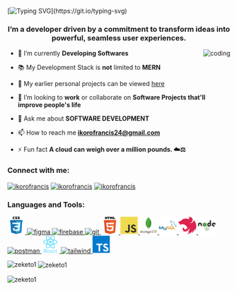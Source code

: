 [![Typing SVG](https://readme-typing-svg.demolab.com?font=Bitter&pause=1000&width=435&lines=Hello%2C+Welcome+To+My+Profile....)](https://git.io/typing-svg)
<h3 align="center">I’m a developer driven by a commitment to transform ideas into powerful, seamless user experiences.</h3>
<img align="right" src="https://i.gifer.com/3AyY.gif" alt="coding" width=”400” />

- 🔭 I’m currently **Developing Softwares**
  
- 📚 My Development Stack is **not** limited to **MERN**

- 🌱 My earlier personal projects can be viewed [here](https://meta-blog-lemon.vercel.app/)

- 👯 I’m looking to **work** or collaborate on **Software Projects that'll improve people's life**

- 💬 Ask me about **SOFTWARE DEVELOPMENT**

- 📫 How to reach me **ikorofrancis24@gmail.com**

- ⚡ Fun fact **A cloud can weigh over a million pounds. ☁️⚖️**

<h3 align="left">Connect with me:</h3>
<p align="left">
<a href="https://x.com/ikorofrancis1?t=e60u2J_EbEekrphWLDmCuA&s=08" target="blank"><img align="center" src="https://raw.githubusercontent.com/rahuldkjain/github-profile-readme-generator/master/src/images/icons/Social/twitter.svg" alt="ikorofrancis" height="30" width="40" /></a>
<a href="https://www.linkedin.com/in/ikoro-francis-3341a9338/" target="blank"><img align="center" src="https://raw.githubusercontent.com/rahuldkjain/github-profile-readme-generator/master/src/images/icons/Social/linked-in-alt.svg" alt="ikorofrancis" height="30" width="40" /></a>
<a href="https://wa.me/qr/YB2OLDP33P3UF1" target="blank"><img align="center" src="https://github.com/rahuldkjain/github-profile-readme-generator/blob/master/src/images/icons/Social/whatsapp.svg" alt="ikorofrancis" height="30" width="40" /></a>
</p>

<h3 align="left">Languages and Tools:</h3>
<p align="left"> <a href="https://www.w3schools.com/css/" target="_blank" rel="noreferrer"> <img src="https://raw.githubusercontent.com/devicons/devicon/master/icons/css3/css3-original-wordmark.svg" alt="css3" width="40" height="40"/> </a> <a href="https://www.figma.com/" target="_blank" rel="noreferrer"> <img src="https://www.vectorlogo.zone/logos/figma/figma-icon.svg" alt="figma" width="40" height="40"/> </a> <a href="https://firebase.google.com/" target="_blank" rel="noreferrer"> <img src="https://www.vectorlogo.zone/logos/firebase/firebase-icon.svg" alt="firebase" width="40" height="40"/> </a> <a href="https://git-scm.com/" target="_blank" rel="noreferrer"> <img src="https://www.vectorlogo.zone/logos/git-scm/git-scm-icon.svg" alt="git" width="40" height="40"/> </a> <a href="https://www.w3.org/html/" target="_blank" rel="noreferrer"> <img src="https://raw.githubusercontent.com/devicons/devicon/master/icons/html5/html5-original-wordmark.svg" alt="html5" width="40" height="40"/> </a> <a href="https://developer.mozilla.org/en-US/docs/Web/JavaScript" target="_blank" rel="noreferrer"> <img src="https://raw.githubusercontent.com/devicons/devicon/master/icons/javascript/javascript-original.svg" alt="javascript" width="40" height="40"/> </a> <a href="https://www.mongodb.com/" target="_blank" rel="noreferrer"> <img src="https://raw.githubusercontent.com/devicons/devicon/master/icons/mongodb/mongodb-original-wordmark.svg" alt="mongodb" width="40" height="40"/> </a> <a href="https://www.mysql.com/" target="_blank" rel="noreferrer"> <img src="https://raw.githubusercontent.com/devicons/devicon/master/icons/mysql/mysql-original-wordmark.svg" alt="mysql" width="40" height="40"/> </a> <a href="https://nestjs.com/" target="_blank" rel="noreferrer"> <img src="https://raw.githubusercontent.com/devicons/devicon/master/icons/nestjs/nestjs-plain.svg" alt="nestjs" width="40" height="40"/> </a> <a href="https://nodejs.org" target="_blank" rel="noreferrer"> <img src="https://raw.githubusercontent.com/devicons/devicon/master/icons/nodejs/nodejs-original-wordmark.svg" alt="nodejs" width="40" height="40"/> </a> <a href="https://postman.com" target="_blank" rel="noreferrer"> <img src="https://www.vectorlogo.zone/logos/getpostman/getpostman-icon.svg" alt="postman" width="40" height="40"/> </a> <a href="https://reactjs.org/" target="_blank" rel="noreferrer"> <img src="https://raw.githubusercontent.com/devicons/devicon/master/icons/react/react-original-wordmark.svg" alt="react" width="40" height="40"/> </a> <a href="https://tailwindcss.com/" target="_blank" rel="noreferrer"> <img src="https://www.vectorlogo.zone/logos/tailwindcss/tailwindcss-icon.svg" alt="tailwind" width="40" height="40"/> </a> <a href="https://www.typescriptlang.org/" target="_blank" rel="noreferrer"> <img src="https://raw.githubusercontent.com/devicons/devicon/master/icons/typescript/typescript-original.svg" alt="typescript" width="40" height="40"/> </a> </p>

<p><img align="left" src="https://github-readme-stats.vercel.app/api/top-langs?username=zeketo1&show_icons=true&locale=en&layout=compact" alt="zeketo1" /></p>

<p>&nbsp;<img align="center" src="https://github-readme-stats.vercel.app/api?username=zeketo1&show_icons=true&locale=en" alt="zeketo1" /></p>

<p><img align="center" src="https://github-readme-streak-stats.herokuapp.com/?user=zeketo1&" alt="zeketo1" /></p>
